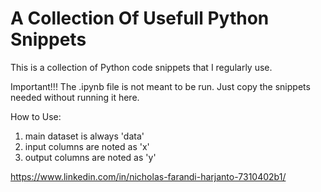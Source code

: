 # A Collection Of Usefull Python Snippets
 This is a collection of Python code snippets that I regularly use. 

Important!!!
The .ipynb file is not meant to be run. Just copy the snippets needed without running it here.

How to Use:
1. main dataset is always 'data'
2. input columns are noted as 'x'
3. output columns are noted as 'y'

https://www.linkedin.com/in/nicholas-farandi-harjanto-7310402b1/
